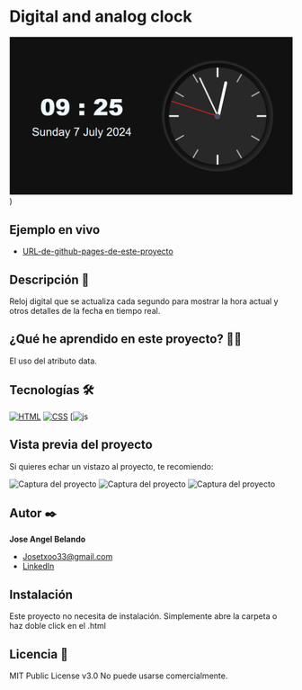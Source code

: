 # Digital and analog clock

![Imagen del proyecto](https://github.com/JoseAngelBelando/clock/blob/main/Captura%20de%20pantalla%202024-07-07%20092600.png))

## Ejemplo en vivo

- [URL-de-github-pages-de-este-proyecto](URL-de-github-pages-de-este-proyecto)

## Descripción 📑

Reloj digital que se actualiza cada segundo para mostrar la hora actual y otros detalles de la fecha en tiempo real.

## ¿Qué he aprendido en este proyecto? 🙇🏻

El uso del atributo data.

## Tecnologías 🛠

<!-- Iconos sacados de: https://github.com/hendrasob/badges/blob/master/README.md y https://github.com/alexandresanlim/Badges4-README.md-Profile -->

[![HTML](https://img.shields.io/badge/HTML5-E34F26?style=for-the-badge&logo=html5&logoColor=white)](https://es.wikipedia.org/wiki/HTML5)
[![CSS](https://img.shields.io/badge/CSS3-1572B6?style=for-the-badge&logo=css3&logoColor=white)](https://es.wikipedia.org/wiki/CSS)
[![js](https://img.shields.io/badge/JavaScript-323330?style=for-the-badge&logo=javascript&logoColor=F7DF1E)

## Vista previa del proyecto

Si quieres echar un vistazo al proyecto, te recomiendo:

![Captura del proyecto](https://github.com/eduardofierropro/Portafolio-y-CV/blob/main/CAPTURA-DEL-PROYECTO.jpg?raw=true)
![Captura del proyecto](https://github.com/eduardofierropro/Portafolio-y-CV/blob/main/CAPTURA-DEL-PROYECTO.jpg?raw=true)
![Captura del proyecto](https://github.com/eduardofierropro/Portafolio-y-CV/blob/main/CAPTURA-DEL-PROYECTO.jpg?raw=true)

## Autor ✒️

**Jose Angel Belando**

- Josetxoo33@gmail.com
- [LinkedIn](https://www.linkedin.com/in/tu-url-de-linkedin/)

## Instalación

Este proyecto no necesita de instalación. Simplemente abre la carpeta o haz doble click en el .html

## Licencia 📄

MIT Public License v3.0
No puede usarse comercialmente.
